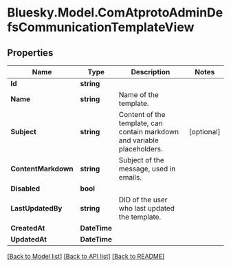 # Bluesky.Model.ComAtprotoAdminDefsCommunicationTemplateView

## Properties

Name | Type | Description | Notes
------------ | ------------- | ------------- | -------------
**Id** | **string** |  | 
**Name** | **string** | Name of the template. | 
**Subject** | **string** | Content of the template, can contain markdown and variable placeholders. | [optional] 
**ContentMarkdown** | **string** | Subject of the message, used in emails. | 
**Disabled** | **bool** |  | 
**LastUpdatedBy** | **string** | DID of the user who last updated the template. | 
**CreatedAt** | **DateTime** |  | 
**UpdatedAt** | **DateTime** |  | 

[[Back to Model list]](../README.md#documentation-for-models) [[Back to API list]](../README.md#documentation-for-api-endpoints) [[Back to README]](../README.md)

